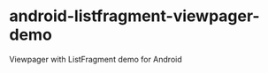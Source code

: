 android-listfragment-viewpager-demo
===================================

Viewpager with ListFragment demo for Android
